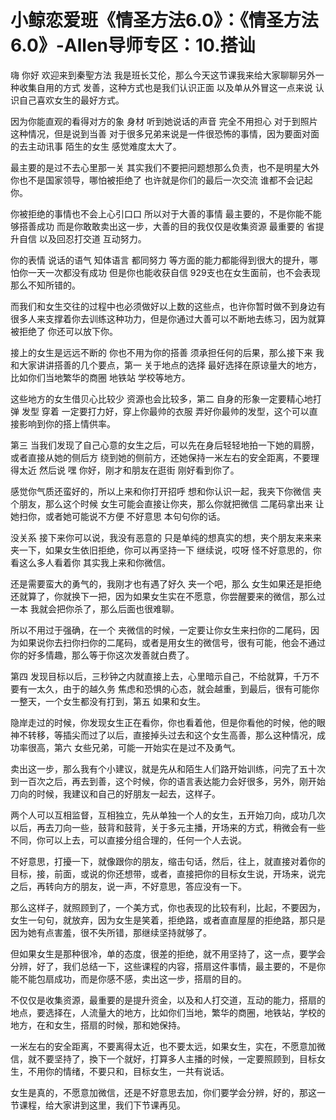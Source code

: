 # 小鲸恋爱班《情圣方法6.0》：《情圣方法6.0》-Allen导师专区：10.搭讪

嗨 你好 欢迎来到秦聖方法 我是班长艾伦，那么今天这节课我来给大家聊聊另外一种收集自用的方式 发善，这种方式也是我们认识正面 以及单从外冒这一点来说 认识自己喜欢女生的最好方式。

因为你能直观的看得对方的象 身材 听到她说话的声音 完全不用担心 对于到照片这种情况，但是说到当善 对于很多兄弟来说是一件很恐怖的事情，因为要面对面的去主动讯事 陌生的女生 感觉难度太大了。

最主要的是过不去心里那一关 其实我们不要把问题想那么负责，也不是明星大外 你也不是国家领导，哪怕被拒绝了 也许就是你们的最后一次交流 谁都不会记起你。

你被拒绝的事情也不会上心引口口 所以对于大善的事情 最主要的，不是你能不能够搭善成功 而是你敢敢卖出这一步，大善的目的我仅仅是收集资源 最重要的 省提升自信 以及回忍打交道 互动努力。

你的表情 说话的语气 知体语言 都同努力 等方面的能力都能得到很大的提升，哪怕你一天一次都没有成功 但是你也能收获自信 929支也在女生面前，也不会表现那么不知所错的。

而我们和女生交往的过程中也必须做好以上数的这些点，也许你暂时做不到身边有很多人来支撑着你去训练这种功力，但是你通过大善可以不断地去练习，因为就算被拒绝了 你还可以放下你。

接上的女生是远远不断的 你也不用为你的搭善 须承担任何的后果，那么接下来 我和大家讲讲搭善的几个要点，第一 关于地点的选择 最好选择在原谅量大的地方，比如你们当地繁华的商圈 地铁站 学校等地方。

这些地方的女生借贝心比较少 资源也会比较多，第二 自身的形象一定要精心地打弹 发型 穿着 一定要打力好，穿上你最帅的衣服 弄好你最帅的发型，这个可以直接影响到你的搭上情供率。

第三 当我们发现了自己心意的女生之后，可以先在身后轻轻地拍一下她的肩膀，或者直接从她的侧后方 绕到她的侧前方，还她保持一米左右的安全距离，不要理得太近 然后说 嘿 你好，刚才和朋友在逛街 刚好看到你了。

感觉你气质还蛮好的，所以上来和你打开招呼 想和你认识一起，我夹下你微信 夹个朋友，那么这个时候 女生可能会直接让你夹，那么你就把微信 二尾码拿出来 让她扫你，或者她可能说不方便 不好意思 本句句你的话。

没关系 接下来你可以说，我没有恶意的 只是单纯的想真实的想，夹个朋友来来来 夹一下，如果女生依旧拒绝，你可以再坚持一下 继续说，哎呀 怪不好意思的，你看这么多人看着你 其实我上来和你微信。

还是需要蛮大的勇气的，我刚才也有遇了好久 夹一个吧，那么 女生如果还是拒绝 还就算了，你就换下一把，因为如果女生实在不愿意，你尝醒要来的微信，那么过一本 我就会把你杀了，那么后面也很难聊。

所以不用过于强确，在一个 夹微信的时候，一定要让你女生来扫你的二尾码，因为如果说你去扫你扫你的二尾码，或者是用女生的微信号，很有可能，他会不通过你的好多情趣，那么等于你这次发善就白费了。

第四 发现目标以后，三秒钟之内就直接上去，心里暗示自己，不给就算，千万不要有一太久，由于的越久务 焦虑和恐惧的心态，就会越重，到最后，很有可能你一整天，一个女生都没有打到，第五 如果和女生。

隐岸走过的时候，你发现女生正在看你，你也看着他，但是你看他的时候，他的眼神不转移，等插尖而过了以后，直接掉头过去和这个女生高善，那么这种情况，成功率很高，第六 女些兄弟，可能一开始实在是过不及勇气。

卖出这一步，那么我有个小建议，就是先从和陌生人们路开始训练，问完了五十次到一百次之后，再去到善，这个时候，你的语言表达能力会好很多，另外，刚开始刀向的时候，我建议和自己的好朋友一起去，这样子。

两个人可以互相监督，互相独立，先从单独一个人的女生，五开始刀向，成功几次以后，再去刀向一些，鼓背和鼓背，关于多元主播，开场来的方式，稍微会有一些不同，你可以上去，可以直接分组合理的，任何一个人去说。

不好意思，打擾一下，就像跟你的朋友，缩击句话，然后，往上，就直接对着你的目标，接，前面，或说的你还想带，或者，直接把你的目标女生说，开场来，说完之后，再转向方的朋友，说一声，不好意思，答应没有一下。

那么这样子，就照顾到了，一个美方式，你也表现的比较有利，比起，不要因为，女生一句句，就放弃，因为女生是笑着，拒绝路，或者直直屋屋的拒绝路，那只是因为她有点害羞，很不失所错，那继续坚持就够了。

但如果女生是那种很冷，单的态度，很差的拒绝，就不用坚持了，这一点，要学会分辨，好了，我们总结一下，这些课程的内容，搭扇这件事情，最主要的，不是你能不能包扇成功，而是你感不感，卖出这一步，搭扇的目的。

不仅仅是收集资源，最重要的是提升资金，以及和人打交道，互动的能力，搭扇的地点，要选择在，人流量大的地方，比如你们当地，繁华的商圈，地铁站，学校的地方，在和女生，搭扇的时候，那和她保持。

一米左右的安全距离，不要离得太近，也不要太远，如果女生，实在，不愿意加微信，就不要坚持了，換下一个就好，打算多人主播的时候，一定要照顾到，目标女生，不用你的情绪，不要只和，目标女生，一共有说话。

女生是真的，不愿意加微信，还是不好意思去加，你们要学会分辨，好的，那这一节课程，给大家讲到这里，我们下节课再见。